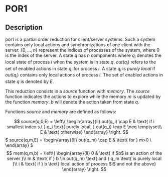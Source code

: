 # POR1

## Description 
por1 is  a partial order reduction for client/server systems. Such a system contains only local actions and synchronizations of one client with the server. $\left\{ 0, ..., n \right\}$ represent the indices of processes of the system, 
where $0$ is the index of the server. A state $q$ has $n$ components where $q_i$ denotes the local 
state of process $i$ when the system is in state $q$. 
$out(q_i)$ refers to the set of enabled actions in state 
$q_i$ for process $i$. A state $q_i$ is *purely local* if $out(q_i)$ contains only local actions of process $i$. The set of enabled actions in state $q$ is denoted by $E$.

This reduction consists in a *source* function with *memory*. 
The *source* function indicates the actions to explore while 
the memory $m$ is updated by the function *memory*. $b$ 
will denote the action taken from state $q$.

Functions *source* and *memory* are defined as follows:

$$
    source(q,0,E) = \left\{
        \begin{array}{ll}
            out(q_i) \cap E & \text{ if i smallest index s.t } q_i \text{ purely local, } out(q_i) \cap E \neq \emptyset\\
            E & \text{ otherwise}
        \end{array}
    \right.
$$
$
    source(q,m,E) = \begin{array}{ll} 
     out(q_m) \cap E & \text{ for } m>0 \\
     \end{array}
$
$$
    mem(q,m,b) = \left\{
        \begin{array}{ll}
            0 & \text{ if $b$ is an action of the server }\\
            m & \text{ if } b \in out(q_m) \text{ and } q_m \text{ is purely local }\\
            i & \text{ if } b \text{ local action of process $i$ and not the above}
        \end{array}
    \right.
$$
 